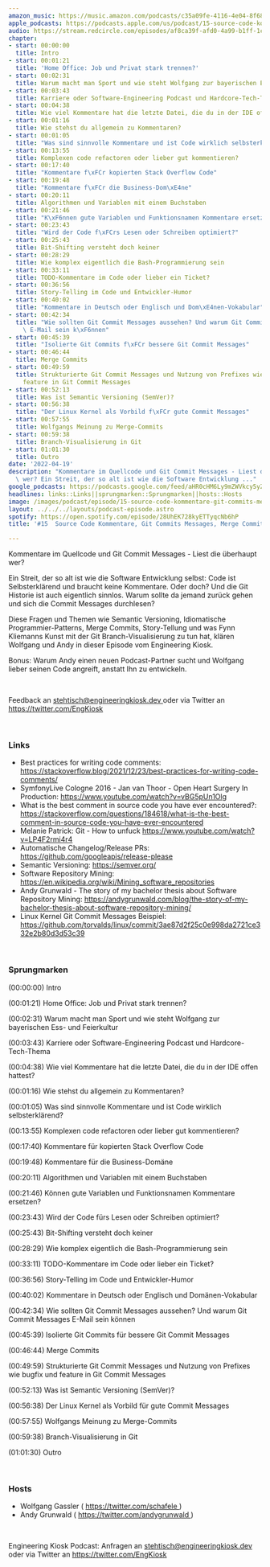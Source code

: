 ```yaml
---
amazon_music: https://music.amazon.com/podcasts/c35a09fe-4116-4e04-8f68-77d61b112e46/episodes/514b60e4-f920-4b57-9e7a-fb050f7c922d/engineering-kiosk-15-source-code-kommentare-git-commits-messages-merge-commits-und-branch-visualisierungs-kunst
apple_podcasts: https://podcasts.apple.com/us/podcast/15-source-code-kommentare-git-commits-messages-merge/id1603082924?i=1000557995942
audio: https://stream.redcircle.com/episodes/af8ca39f-afd0-4a99-b1ff-1cc11ab176ad/stream.mp3
chapter:
- start: 00:00:00
  title: Intro
- start: 00:01:21
  title: 'Home Office: Job und Privat stark trennen?'
- start: 00:02:31
  title: Warum macht man Sport und wie steht Wolfgang zur bayerischen Ess- und Feierkultur
- start: 00:03:43
  title: Karriere oder Software-Engineering Podcast und Hardcore-Tech-Thema
- start: 00:04:38
  title: Wie viel Kommentare hat die letzte Datei, die du in der IDE offen hattest?
- start: 00:01:16
  title: Wie stehst du allgemein zu Kommentaren?
- start: 00:01:05
  title: "Was sind sinnvolle Kommentare und ist Code wirklich selbsterkl\xE4rend?"
- start: 00:13:55
  title: Komplexen code refactoren oder lieber gut kommentieren?
- start: 00:17:40
  title: "Kommentare f\xFCr kopierten Stack Overflow Code"
- start: 00:19:48
  title: "Kommentare f\xFCr die Business-Dom\xE4ne"
- start: 00:20:11
  title: Algorithmen und Variablen mit einem Buchstaben
- start: 00:21:46
  title: "K\xF6nnen gute Variablen und Funktionsnamen Kommentare ersetzen?"
- start: 00:23:43
  title: "Wird der Code f\xFCrs Lesen oder Schreiben optimiert?"
- start: 00:25:43
  title: Bit-Shifting versteht doch keiner
- start: 00:28:29
  title: Wie komplex eigentlich die Bash-Programmierung sein
- start: 00:33:11
  title: TODO-Kommentare im Code oder lieber ein Ticket?
- start: 00:36:56
  title: Story-Telling im Code und Entwickler-Humor
- start: 00:40:02
  title: "Kommentare in Deutsch oder Englisch und Dom\xE4nen-Vokabular"
- start: 00:42:34
  title: "Wie sollten Git Commit Messages aussehen? Und warum Git Commit Messages\
    \ E-Mail sein k\xF6nnen"
- start: 00:45:39
  title: "Isolierte Git Commits f\xFCr bessere Git Commit Messages"
- start: 00:46:44
  title: Merge Commits
- start: 00:49:59
  title: Strukturierte Git Commit Messages und Nutzung von Prefixes wie bugfix und
    feature in Git Commit Messages
- start: 00:52:13
  title: Was ist Semantic Versioning (SemVer)?
- start: 00:56:38
  title: "Der Linux Kernel als Vorbild f\xFCr gute Commit Messages"
- start: 00:57:55
  title: Wolfgangs Meinung zu Merge-Commits
- start: 00:59:38
  title: Branch-Visualisierung in Git
- start: 01:01:30
  title: Outro
date: '2022-04-19'
description: "Kommentare im Quellcode und Git Commit Messages - Liest die \xFCberhaupt\
  \ wer? Ein Streit, der so alt ist wie die Software Entwicklung ..."
google_podcasts: https://podcasts.google.com/feed/aHR0cHM6Ly9mZWVkcy5yZWRjaXJjbGUuY29tLzBlY2ZkZmQ3LWZkYTEtNGMzZC05NTE1LTQ3NjcyN2Y5ZGY1ZQ/episode/M2NhMGI4OWMtNzU0NS00MDNkLTg4NWQtZTk5ODFhNDYyYTll?sa=X&ved=0CAUQkfYCahcKEwi4xMSxj4L4AhUAAAAAHQAAAAAQNQ
headlines: links::Links||sprungmarken::Sprungmarken||hosts::Hosts
image: /images/podcast/episode/15-source-code-kommentare-git-commits-messages-merge-commits-und-branch-visualisierungs-kunst.jpg
layout: ../../../layouts/podcast-episode.astro
spotify: https://open.spotify.com/episode/28UhEK728kyETTyqcNb6hP
title: '#15  Source Code Kommentare, Git Commits Messages, Merge Commits und Branch-Visualisierungs-Kunst'

---
```


<p>
   Kommentare im Quellcode und Git Commit Messages - Liest die überhaupt wer?
  </p>
  <p>
   Ein Streit, der so alt ist wie die Software Entwicklung selbst: Code ist Selbsterklärend und braucht keine Kommentare. Oder doch? Und die Git Historie ist auch eigentlich sinnlos. Warum sollte da jemand zurück gehen und sich die Commit Messages durchlesen?
  </p>
  <p>
   Diese Fragen und Themen wie Semantic Versioning, Idiomatische Programmier-Patterns, Merge Commits, Story-Tellung und was Fynn Kliemanns Kunst mit der Git Branch-Visualisierung zu tun hat, klären Wolfgang und Andy in dieser Episode vom Engineering Kiosk.
  </p>
  <p>
   Bonus: Warum Andy einen neuen Podcast-Partner sucht und Wolfgang lieber seinen Code angreift, anstatt Ihn zu entwickeln.
  </p>
  <p>
   <br/>
  </p>
  <p>
   Feedback an
   <a href="mailto:stehtisch@engineeringkiosk.dev" rel="nofollow">
    stehtisch@engineeringkiosk.dev
   </a>
   oder via Twitter an
   <a href="https://twitter.com/EngKiosk" rel="nofollow">
    https://twitter.com/EngKiosk
   </a>
  </p>
  <p>
   <br/>
  </p>
  <h3 id="links">
   Links
  </h3>
  <ul>
   <li>
    Best practices for writing code comments:
    <a href="https://stackoverflow.blog/2021/12/23/best-practices-for-writing-code-comments/" rel="nofollow">
     https://stackoverflow.blog/2021/12/23/best-practices-for-writing-code-comments/
    </a>
   </li>
   <li>
    SymfonyLive Cologne 2016 - Jan van Thoor - Open Heart Surgery In Production:
    <a href="https://www.youtube.com/watch?v=vBG5pUn1Olg" rel="nofollow">
     https://www.youtube.com/watch?v=vBG5pUn1Olg
    </a>
   </li>
   <li>
    What is the best comment in source code you have ever encountered?:
    <a href="https://stackoverflow.com/questions/184618/what-is-the-best-comment-in-source-code-you-have-ever-encountered" rel="nofollow">
     https://stackoverflow.com/questions/184618/what-is-the-best-comment-in-source-code-you-have-ever-encountered
    </a>
   </li>
   <li>
    Melanie Patrick: Git - How to unfuck
    <a href="https://www.youtube.com/watch?v=LP4F2rmi4r4" rel="nofollow">
     https://www.youtube.com/watch?v=LP4F2rmi4r4
    </a>
   </li>
   <li>
    Automatische Changelog/Release PRs:
    <a href="https://github.com/googleapis/release-please" rel="nofollow">
     https://github.com/googleapis/release-please
    </a>
   </li>
   <li>
    Semantic Versioning:
    <a href="https://semver.org/" rel="nofollow">
     https://semver.org/
    </a>
   </li>
   <li>
    Software Repository Mining:
    <a href="https://en.wikipedia.org/wiki/Mining_software_repositories" rel="nofollow">
     https://en.wikipedia.org/wiki/Mining_software_repositories
    </a>
   </li>
   <li>
    Andy Grunwald - The story of my bachelor thesis about Software Repository Mining:
    <a href="https://andygrunwald.com/blog/the-story-of-my-bachelor-thesis-about-software-repository-mining/" rel="nofollow">
     https://andygrunwald.com/blog/the-story-of-my-bachelor-thesis-about-software-repository-mining/
    </a>
   </li>
   <li>
    Linux Kernel Git Commit Messages Beispiel:
    <a href="https://github.com/torvalds/linux/commit/3ae87d2f25c0e998da2721ce332e2b80d3d53c39" rel="nofollow">
     https://github.com/torvalds/linux/commit/3ae87d2f25c0e998da2721ce332e2b80d3d53c39
    </a>
   </li>
  </ul>
  <p>
   <br/>
  </p>
  <h3 id="sprungmarken">
   Sprungmarken
  </h3>
  <p>
   (00:00:00) Intro
  </p>
  <p>
   (00:01:21) Home Office: Job und Privat stark trennen?
  </p>
  <p>
   (00:02:31) Warum macht man Sport und wie steht Wolfgang zur bayerischen Ess- und Feierkultur
  </p>
  <p>
   (00:03:43) Karriere oder Software-Engineering Podcast und Hardcore-Tech-Thema
  </p>
  <p>
   (00:04:38) Wie viel Kommentare hat die letzte Datei, die du in der IDE offen hattest?
  </p>
  <p>
   (00:01:16) Wie stehst du allgemein zu Kommentaren?
  </p>
  <p>
   (00:01:05) Was sind sinnvolle Kommentare und ist Code wirklich selbsterklärend?
  </p>
  <p>
   (00:13:55) Komplexen code refactoren oder lieber gut kommentieren?
  </p>
  <p>
   (00:17:40) Kommentare für kopierten Stack Overflow Code
  </p>
  <p>
   (00:19:48) Kommentare für die Business-Domäne
  </p>
  <p>
   (00:20:11) Algorithmen und Variablen mit einem Buchstaben
  </p>
  <p>
   (00:21:46) Können gute Variablen und Funktionsnamen Kommentare ersetzen?
  </p>
  <p>
   (00:23:43) Wird der Code fürs Lesen oder Schreiben optimiert?
  </p>
  <p>
   (00:25:43) Bit-Shifting versteht doch keiner
  </p>
  <p>
   (00:28:29) Wie komplex eigentlich die Bash-Programmierung sein
  </p>
  <p>
   (00:33:11) TODO-Kommentare im Code oder lieber ein Ticket?
  </p>
  <p>
   (00:36:56) Story-Telling im Code und Entwickler-Humor
  </p>
  <p>
   (00:40:02) Kommentare in Deutsch oder Englisch und Domänen-Vokabular
  </p>
  <p>
   (00:42:34) Wie sollten Git Commit Messages aussehen? Und warum Git Commit Messages E-Mail sein können
  </p>
  <p>
   (00:45:39) Isolierte Git Commits für bessere Git Commit Messages
  </p>
  <p>
   (00:46:44) Merge Commits
  </p>
  <p>
   (00:49:59) Strukturierte Git Commit Messages und Nutzung von Prefixes wie bugfix und feature in Git Commit Messages
  </p>
  <p>
   (00:52:13) Was ist Semantic Versioning (SemVer)?
  </p>
  <p>
   (00:56:38) Der Linux Kernel als Vorbild für gute Commit Messages
  </p>
  <p>
   (00:57:55) Wolfgangs Meinung zu Merge-Commits
  </p>
  <p>
   (00:59:38) Branch-Visualisierung in Git
  </p>
  <p>
   (01:01:30) Outro
  </p>
  <p>
   <br/>
  </p>
  <h3 id="hosts">
   Hosts
  </h3>
  <ul>
   <li>
    Wolfgang Gassler (
    <a href="https://twitter.com/schafele" rel="nofollow">
     https://twitter.com/schafele
    </a>
    )
   </li>
   <li>
    Andy Grunwald (
    <a href="https://twitter.com/andygrunwald" rel="nofollow">
     https://twitter.com/andygrunwald
    </a>
    )
   </li>
  </ul>
  <p>
   <br/>
  </p>
  <p>
   Engineering Kiosk Podcast: Anfragen an
   <a href="http://stehtisch@engineeringkiosk.dev" rel="nofollow">
    stehtisch@engineeringkiosk.dev
   </a>
   oder via Twitter an
   <a href="https://twitter.com/EngKiosk" rel="nofollow">
    https://twitter.com/EngKiosk
   </a>
  </p>